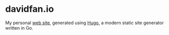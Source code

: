 # davidfan.io
My personal [web site](http://www.davidfan.io), generated using [Hugo](https://gohugo.io/), a modern static site generator written in Go.
